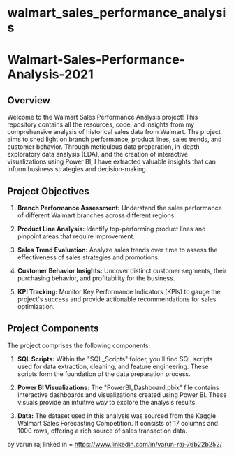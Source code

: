 # walmart_sales_performance_analysis

# Walmart-Sales-Performance-Analysis-2021
## Overview

Welcome to the Walmart Sales Performance Analysis project! This repository contains all the resources, code, and insights from my comprehensive analysis of historical sales data from Walmart. The project aims to shed light on branch performance, product lines, sales trends, and customer behavior. Through meticulous data preparation, in-depth exploratory data analysis (EDA), and the creation of interactive visualizations using Power BI, I have extracted valuable insights that can inform business strategies and decision-making.

## Project Objectives

1. **Branch Performance Assessment:** Understand the sales performance of different Walmart branches across different regions.

2. **Product Line Analysis:** Identify top-performing product lines and pinpoint areas that require improvement.

3. **Sales Trend Evaluation:** Analyze sales trends over time to assess the effectiveness of sales strategies and promotions.

4. **Customer Behavior Insights:** Uncover distinct customer segments, their purchasing behavior, and profitability for the business.

5. **KPI Tracking:** Monitor Key Performance Indicators (KPIs) to gauge the project's success and provide actionable recommendations for sales optimization.

## Project Components

The project comprises the following components:

1. **SQL Scripts:** Within the "SQL_Scripts" folder, you'll find SQL scripts used for data extraction, cleaning, and feature engineering. These scripts form the foundation of the data preparation process.

2. **Power BI Visualizations:** The "PowerBI_Dashboard.pbix" file contains interactive dashboards and visualizations created using Power BI. These visuals provide an intuitive way to explore the analysis results.

3. **Data:** The dataset used in this analysis was sourced from the Kaggle Walmart Sales Forecasting Competition. It consists of 17 columns and 1000 rows, offering a rich source of sales transaction data.

by varun raj 
linked in  = https://www.linkedin.com/in/varun-raj-76b22b252/
